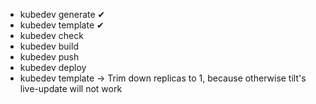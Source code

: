 - kubedev generate ✔
- kubedev template ✔
- kubedev check
- kubedev build
- kubedev push
- kubedev deploy
- kubedev template -> Trim down replicas to 1, because otherwise tilt's live-update will not work
